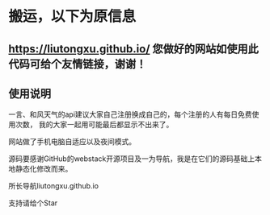 # 搬运，以下为原信息

## https://liutongxu.github.io/  您做好的网站如使用此代码可给个友情链接，谢谢！
## 使用说明

一言、和风天气的api建议大家自己注册换成自己的，每个注册的人有每日免费使用次数，
我的大家一起用可能最后都显示不出来了。

网站做了手机电脑自适应以及夜间模式。

源码要感谢GitHub的webstack开源项目及一为导航，我是在它们的源码基础上本地静态化修改而来。


所长导航liutongxu.github.io

支持请给个Star
